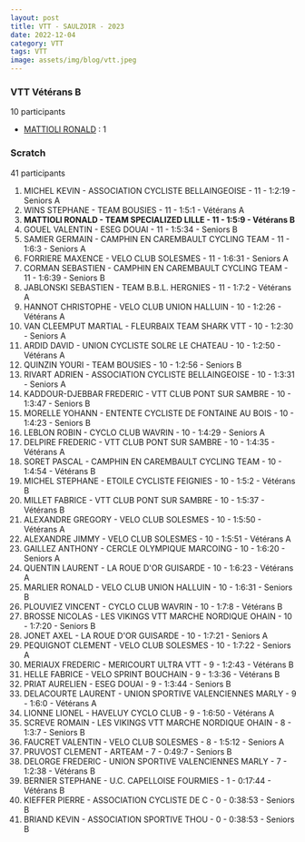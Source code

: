 ```yaml
---
layout: post
title: VTT - SAULZOIR - 2023
date: 2022-12-04
category: VTT
tags: VTT
image: assets/img/blog/vtt.jpeg
---
```


### VTT Vétérans B
10 participants
- [MATTIOLI RONALD](https://teamspecializedlille.github.io/works/mattiolironald) : 1

### Scratch
41 participants
1. MICHEL KEVIN - ASSOCIATION CYCLISTE BELLAINGEOISE - 11 - 1:2:19 - Seniors A
2. WINS STEPHANE - TEAM BOUSIES - 11 - 1:5:1 - Vétérans A
3. **MATTIOLI RONALD - TEAM SPECIALIZED LILLE - 11 - 1:5:9 - Vétérans B**
4. GOUEL VALENTIN - ESEG DOUAI - 11 - 1:5:34 - Seniors B
5. SAMIER GERMAIN - CAMPHIN EN CAREMBAULT CYCLING TEAM - 11 - 1:6:3 - Seniors A
6. FORRIERE MAXENCE - VELO CLUB SOLESMES - 11 - 1:6:31 - Seniors A
7. CORMAN SEBASTIEN - CAMPHIN EN CAREMBAULT CYCLING TEAM - 11 - 1:6:39 - Seniors B
8. JABLONSKI SEBASTIEN - TEAM B.B.L. HERGNIES - 11 - 1:7:2 - Vétérans A
9. HANNOT CHRISTOPHE - VELO CLUB UNION HALLUIN - 10 - 1:2:26 - Vétérans A
10. VAN CLEEMPUT MARTIAL - FLEURBAIX TEAM SHARK VTT - 10 - 1:2:30 - Seniors A
11. ARDID DAVID - UNION CYCLISTE SOLRE LE CHATEAU - 10 - 1:2:50 - Vétérans A
12. QUINZIN YOURI - TEAM BOUSIES - 10 - 1:2:56 - Seniors B
13. RIVART ADRIEN - ASSOCIATION CYCLISTE BELLAINGEOISE - 10 - 1:3:31 - Seniors A
14. KADDOUR-DJEBBAR FREDERIC - VTT  CLUB PONT SUR SAMBRE - 10 - 1:3:47 - Seniors B
15. MORELLE YOHANN - ENTENTE CYCLISTE DE FONTAINE AU BOIS - 10 - 1:4:23 - Seniors B
16. LEBLON ROBIN - CYCLO CLUB WAVRIN - 10 - 1:4:29 - Seniors A
17. DELPIRE FREDERIC - VTT  CLUB PONT SUR SAMBRE - 10 - 1:4:35 - Vétérans A
18. SORET PASCAL - CAMPHIN EN CAREMBAULT CYCLING TEAM - 10 - 1:4:54 - Vétérans B
19. MICHEL STEPHANE - ETOILE CYCLISTE FEIGNIES - 10 - 1:5:2 - Vétérans B
20. MILLET FABRICE - VTT  CLUB PONT SUR SAMBRE - 10 - 1:5:37 - Vétérans B
21. ALEXANDRE GREGORY - VELO CLUB SOLESMES - 10 - 1:5:50 - Vétérans A
22. ALEXANDRE JIMMY - VELO CLUB SOLESMES - 10 - 1:5:51 - Vétérans A
23. GAILLEZ ANTHONY - CERCLE OLYMPIQUE MARCOING - 10 - 1:6:20 - Seniors A
24. QUENTIN LAURENT - LA ROUE D'OR GUISARDE - 10 - 1:6:23 - Vétérans A
25. MARLIER RONALD - VELO CLUB UNION HALLUIN - 10 - 1:6:31 - Seniors B
26. PLOUVIEZ VINCENT - CYCLO CLUB WAVRIN - 10 - 1:7:8 - Vétérans B
27. BROSSE NICOLAS - LES VIKINGS VTT MARCHE NORDIQUE OHAIN - 10 - 1:7:20 - Seniors B
28. JONET AXEL - LA ROUE D'OR GUISARDE - 10 - 1:7:21 - Seniors A
29. PEQUIGNOT CLEMENT - VELO CLUB SOLESMES - 10 - 1:7:22 - Seniors A
30. MERIAUX FREDERIC - MERICOURT ULTRA VTT - 9 - 1:2:43 - Vétérans B
31. HELLE FABRICE - VELO SPRINT BOUCHAIN - 9 - 1:3:36 - Vétérans B
32. PRIAT AURELIEN - ESEG DOUAI - 9 - 1:3:44 - Seniors B
33. DELACOURTE LAURENT - UNION SPORTIVE VALENCIENNES MARLY - 9 - 1:6:0 - Vétérans A
34. LIONNE LIONEL - HAVELUY CYCLO CLUB - 9 - 1:6:50 - Vétérans A
35. SCREVE ROMAIN - LES VIKINGS VTT MARCHE NORDIQUE OHAIN - 8 - 1:3:7 - Seniors B
36. FAUCRET VALENTIN - VELO CLUB SOLESMES - 8 - 1:5:12 - Seniors A
37. PRUVOST CLEMENT - ARTEAM - 7 - 0:49:7 - Seniors B
38. DELORGE FREDERIC - UNION SPORTIVE VALENCIENNES MARLY - 7 - 1:2:38 - Vétérans B
39. BERNIER STEPHANE - U.C. CAPELLOISE FOURMIES - 1 - 0:17:44 - Vétérans B
40. KIEFFER PIERRE - ASSOCIATION CYCLISTE DE C - 0 - 0:38:53 - Seniors B
41. BRIAND KEVIN - ASSOCIATION SPORTIVE THOU - 0 - 0:38:53 - Seniors B
